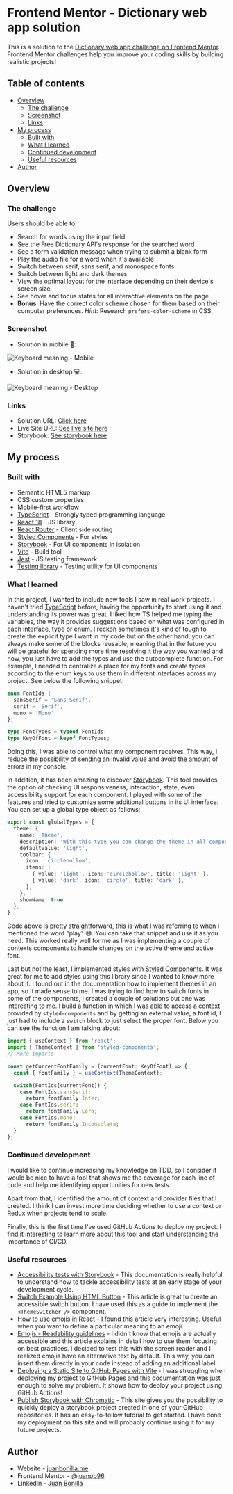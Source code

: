 # Frontend Mentor - Dictionary web app solution

This is a solution to the [Dictionary web app challenge on Frontend Mentor](https://www.frontendmentor.io/challenges/dictionary-web-app-h5wwnyuKFL). Frontend Mentor challenges help you improve your coding skills by building realistic projects! 

## Table of contents

- [Overview](#overview)
  - [The challenge](#the-challenge)
  - [Screenshot](#screenshot)
  - [Links](#links)
- [My process](#my-process)
  - [Built with](#built-with)
  - [What I learned](#what-i-learned)
  - [Continued development](#continued-development)
  - [Useful resources](#useful-resources)
- [Author](#author)

## Overview

### The challenge

Users should be able to:

- Search for words using the input field
- See the Free Dictionary API's response for the searched word
- See a form validation message when trying to submit a blank form
- Play the audio file for a word when it's available
- Switch between serif, sans serif, and monospace fonts
- Switch between light and dark themes
- View the optimal layout for the interface depending on their device's screen size
- See hover and focus states for all interactive elements on the page
- **Bonus**: Have the correct color scheme chosen for them based on their computer preferences. _Hint_: Research `prefers-color-scheme` in CSS.

### Screenshot

- Solution in mobile 📱:

![Keyboard meaning - Mobile](./readme_assets/Screenshot-mobile.jpg)

- Solution in desktop 💻:

![Keyboard meaning - Desktop](./readme_assets/Screenshot-desktop.jpg)

### Links

- Solution URL: [Click here](https://www.frontendmentor.io/solutions/dictionary-web-app-h-URFeSKWy)
- Live Site URL: [See live site here](https://juanbonilla.me/FEM_dictionary-web-app)
- Storybook: [See storybook here](https://6490d8c43b79288498013e1b-xujjitvoum.chromatic.com/?path=/story/views-searchresultview--multiple-antonyms-result)

## My process

### Built with

- Semantic HTML5 markup
- CSS custom properties
- Mobile-first workflow
- [TypeScript](https://www.typescriptlang.org/) - Strongly typed programming language
- [React 18](https://reactjs.org/) - JS library
- [React Router](https://reactrouter.com/en/main) - Client side routing
- [Styled Components](https://styled-components.com/) - For styles
- [Storybook](https://storybook.js.org/) - For UI components in isolation
- [Vite](https://vitejs.dev/) - Build tool
- [Jest](https://jestjs.io/) - JS testing framework
- [Testing library](https://testing-library.com/) - Testing utility for UI components

### What I learned

In this project, I wanted to include new tools I saw in real work projects. I haven't tried [TypeScript](https://www.typescriptlang.org/) before, having the opportunity to start using it and understanding its power was great. I liked how TS helped me typing the variables, the way it provides suggestions based on what was configured in each interface, type or enum. I reckon sometimes it's kind of tough to create the explicit type I want in my code but on the other hand, you can always make some of the blocks reusable, meaning that in the future you will be grateful for spending more time resolving it the way you wanted and now, you just have to add the types and use the autocomplete function. For example, I needed to centralize a place for my fonts and create types according to the enum keys to use them in different interfaces across my project. See below the following snippet:

```ts
enum FontIds {
  sansSerif = 'Sans Serif',
  serif = 'Serif',
  mono = 'Mono'
};

type FontTypes = typeof FontIds;
type KeyOfFont = keyof FontTypes;
```

Doing this, I was able to control what my component receives. This way, I reduce the possibility of sending an invalid value and avoid the amount of errors in my console.

In addition, it has been amazing to discover [Storybook](https://storybook.js.org/). This tool provides the option of checking UI responsiveness, interaction, state, even accessibility support for each component. I played with some of the features and tried to customize some additional buttons in its UI interface. You can set up a global type object as follows:

```ts
export const globalTypes = {
  theme: {
    name: 'Theme',
    description: 'With this type you can change the theme in all components',
    defaultValue: 'light',
    toolbar: {
      icon: 'circlehollow',
      items: [
        { value: 'light', icon: 'circlehollow', title: 'light' },
        { value: 'dark', icon: 'circle', title: 'dark' },
      ],
    },
    showName: true
  },
}
```

Code above is pretty straightforward, this is what I was referring to when I mentioned the word "play" 😅. You can take that snippet and use it as you need. This worked really well for me as I was implementing a couple of contexts components to handle changes on the active theme and active font.

Last but not the least, I implemented styles with [Styled Components](https://styled-components.com/). It was great for me to add styles using this library since I wanted to know more about it. I found out in the documentation how to implement themes in an app, so it made sense to me. I was trying to find how to switch fonts in some of the components, I created a couple of solutions but one was interesting to me. I build a function in which I was able to access a context provided by `styled-components` and by getting an external value, a font id, I just had to include a `switch` block to just select the proper font. Below you can see the function I am talking about:

```ts
import { useContext } from 'react';
import { ThemeContext } from 'styled-components';
// More imports

const getCurrentFontFamily = (currentFont: KeyOfFont) => {
  const { fontFamily } = useContext(ThemeContext);

  switch(FontIds[currentFont]) {
    case FontIds.sansSerif:
      return fontFamily.Inter;
    case FontIds.serif:
      return fontFamily.Lora;
    case FontIds.mono:
      return fontFamily.Inconsolata;
  }
};
```

### Continued development

I would like to continue increasing my knowledge on TDD, so I consider it would be nice to have a tool that shows me the coverage for each line of code and help me identifying opportunities for new tests.

Apart from that, I identified the amount of context and provider files that I created. I think I can invest more time deciding whether to use a context or Redux when projects tend to scale.

Finally, this is the first time I've used GitHub Actions to deploy my project. I find it interesting to learn more about this tool and start understanding the importance of CI/CD.

### Useful resources

- [Accessibility tests with Storybook](https://storybook.js.org/docs/react/writing-tests/accessibility-testing) - This documentation is really helpful to understand how to tackle accessibility tests at an early stage of your development cycle.
- [Switch Example Using HTML Button](https://www.w3.org/WAI/ARIA/apg/patterns/switch/examples/switch-button/) - This article is great to create an accessible switch button. I have used this as a guide to implement the `<ThemeSwitcher />` component.
- [How to use emojis in React](https://medium.com/@seanmcp/%EF%B8%8F-how-to-use-emojis-in-react-d23bbf608bf7) - I found this article very interesting. Useful when you want to define a particular meaning to an emoji.
- [Emojis - Readability guidelines](https://readabilityguidelines.co.uk/images/emojis/) - I didn't know that emojis are actually accessible and this article explains in detail how to use them focusing on best practices. I decided to test this with the screen reader and I realized emojis have an alternative text by default. This way, you can insert them directly in your code instead of adding an additional label.
- [Deploying a Static Site to GitHub Pages with Vite](https://vitejs.dev/guide/static-deploy.html#github-pages) - I was struggling when deploying my project to GitHub Pages and this documentation was just enough to solve my problem. It shows how to deploy your project using GitHub Actions! 
- [Publish Storybook with Chromatic](https://www.chromatic.com/?utm_source=storybook_website&utm_medium=link&utm_campaign=storybook) - This site gives you the possibility to quickly deploy a storybook project created in one of your GitHub repositories. It has an easy-to-follow tutorial to get started. I have done my deployment on this site and will probably continue using it for my future projects.

## Author

- Website - [juanbonilla.me](https://juanbonilla.me)
- Frontend Mentor - [@juanpb96](https://www.frontendmentor.io/profile/juanpb96)
- LinkedIn - [Juan Bonilla](https://www.linkedin.com/in/juan-pablo-bonilla-6b8730115/)
